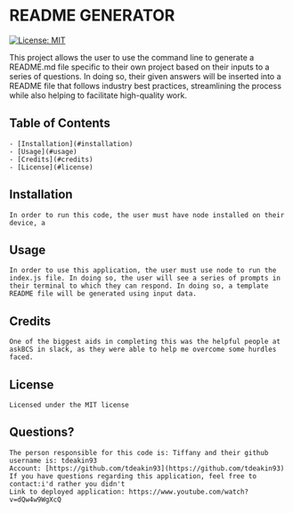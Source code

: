 
  # README GENERATOR
  
  [![License: MIT](https://img.shields.io/badge/License-MIT-yellow.svg)](https://opensource.org/licenses/MIT)
  
  This project allows the user to use the command line to generate a README.md file specific to their own project based on their inputs to a series of questions. In doing so, their given answers will be inserted into a README file that follows industry best practices, streamlining the process while also helping to facilitate high-quality work.

  ## Table of Contents
    - [Installation](#installation)
    - [Usage](#usage)
    - [Credits](#credits)
    - [License](#license)

  ## Installation
    In order to run this code, the user must have node installed on their device, a
<!-- I'd like to run options of a 1 2 3 step process potentially  here -->

  ## Usage
    In order to use this application, the user must use node to run the index.js file. In doing so, the user will see a series of prompts in their terminal to which they can respond. In doing so, a template README file will be generated using input data.
  <!-- I'd also like to potentially have this where it opens in the users local word processor....  -->

  ## Credits
    One of the biggest aids in completing this was the helpful people at askBCS in slack, as they were able to help me overcome some hurdles faced.
<!-- Would like to have the optional parts of this read me only display question if user "opts in" like do you want to include a contribution section? If yes, ask question, if no, don't -->

  ## License
    Licensed under the MIT license

  ## Questions?
    The person responsible for this code is: Tiffany and their github username is: tdeakin93
    Account: [https://github.com/tdeakin93](https://github.com/tdeakin93)
    If you have questions regarding this application, feel free to contact:i'd rather you didn't 
    Link to deployed application: https://www.youtube.com/watch?v=dQw4w9WgXcQ
